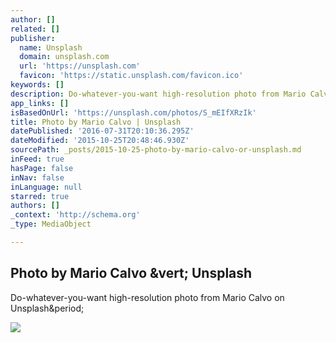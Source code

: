 ```yaml
---
author: []
related: []
publisher:
  name: Unsplash
  domain: unsplash.com
  url: 'https://unsplash.com'
  favicon: 'https://static.unsplash.com/favicon.ico'
keywords: []
description: Do-whatever-you-want high-resolution photo from Mario Calvo on Unsplash.
app_links: []
isBasedOnUrl: 'https://unsplash.com/photos/S_mEIfXRzIk'
title: Photo by Mario Calvo | Unsplash
datePublished: '2016-07-31T20:10:36.295Z'
dateModified: '2015-10-25T20:48:46.930Z'
sourcePath: _posts/2015-10-25-photo-by-mario-calvo-or-unsplash.md
inFeed: true
hasPage: false
inNav: false
inLanguage: null
starred: true
authors: []
_context: 'http://schema.org'
_type: MediaObject

---
```

<article style=""><h1>Photo by Mario Calvo &amp;vert; Unsplash</h1><p>Do-whatever-you-want high-resolution photo from Mario Calvo on Unsplash&amp;period;</p><img src="http://images.unsplash.com/36/fVSwTG05QIaE9FN7tLQ5_IMG_1122.jpg?q=80&amp;fm=jpg&amp;w=1080&amp;fit=max&amp;s=44a21bfa2711775b2fcbd207c2ad7707" /></article>